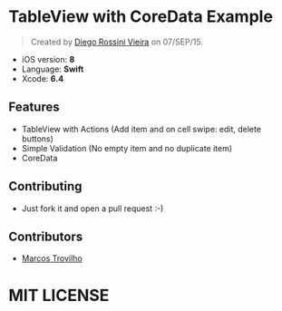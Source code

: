 
# TableView with CoreData Example 
> Created by [Diego Rossini Vieira](http://www.diegorv.com) on 07/SEP/15.

- iOS version: **8**
- Language: **Swift**
- Xcode: **6.4**

## Features
- TableView with Actions (Add item and on cell swipe: edit, delete buttons)
- Simple Validation (No empty item and no duplicate item)
- CoreData

## Contributing
- Just fork it and open a pull request :-)

## Contributors
- [Marcos Trovilho](http://www.github.com/mtrovilho)

# MIT LICENSE